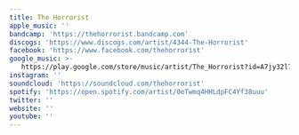 ```yaml
---
title: The Horrorist
apple_music: ''
bandcamp: 'https://thehorrorist.bandcamp.com'
discogs: 'https://www.discogs.com/artist/4344-The-Horrorist'
facebook: 'https://www.facebook.com/thehorrorist'
google_music: >-
   https://play.google.com/store/music/artist/The_Horrorist?id=A7jy32l7px63b7sykgr3zeg7kpm
instagram: ''
soundcloud: 'https://soundcloud.com/thehorrorist'
spotify: 'https://open.spotify.com/artist/0eTwmq4HHLdpFC4Yf38uuu'
twitter: ''
website: ''
youtube: ''
---
```

